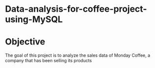 # Data-analysis-for-coffee-project-using-MySQL

# Objective
The goal of this project is to analyze the sales data of Monday Coffee, a company that has been selling its products
